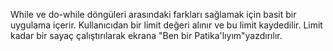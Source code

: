 While ve do-while döngüleri arasındaki farkları sağlamak için basit bir uygulama içerir. 
Kullanıcıdan bir limit değeri alınır ve bu limit kaydedilir. Limit kadar bir sayaç çalıştırılarak ekrana "Ben bir Patika'lıyım"yazdırılır.
